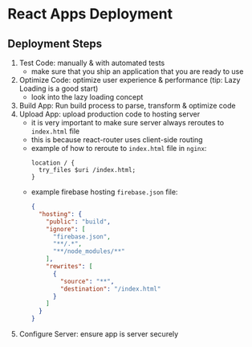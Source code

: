 # React Apps Deployment

## Deployment Steps
1. Test Code: manually & with automated tests
   - make sure that you ship an application that you are ready to use
2. Optimize Code: optimize user experience & performance (tip: Lazy Loading is a good start)
   - look into the lazy loading concept
3. Build App: Run build process to parse, transform & optimize code 
4. Upload App: upload production code to hosting server
   - it is very important to make sure  server always reroutes to `index.html` file
   - this is because react-router uses client-side routing
   - example of how to reroute to `index.html` file in `nginx`:
     ```nginx
     location / {
       try_files $uri /index.html;
     }
     ```
   - example firebase hosting `firebase.json` file:
     ```json
     {
       "hosting": {
         "public": "build",
         "ignore": [
           "firebase.json",
           "**/.*",
           "**/node_modules/**"
         ],
         "rewrites": [
           {
             "source": "**",
             "destination": "/index.html"
           }
         ]
       }
     }
     ```
5. Configure Server: ensure app is server securely